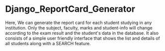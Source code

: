 # Django_ReportCard_Generator
Here, We can generate the report card for each student studying in any institution. Only the subject, faculty, marks and student-info will change according to the exam result and the student's data in the database. It also consists of a simple user friendly interface that shows the list and details of all students along with a SEARCH feature.
